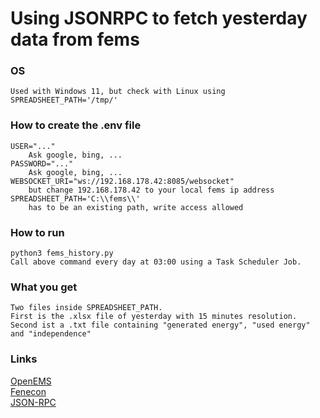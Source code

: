 # Using JSONRPC to fetch yesterday data from fems

### OS
    Used with Windows 11, but check with Linux using SPREADSHEET_PATH='/tmp/'

### How to create the .env file
    USER="..."
        Ask google, bing, ...
    PASSWORD="..."
        Ask google, bing, ...
    WEBSOCKET_URI="ws://192.168.178.42:8085/websocket"
        but change 192.168.178.42 to your local fems ip address
    SPREADSHEET_PATH='C:\\fems\\'
        has to be an existing path, write access allowed

### How to run
    python3 fems_history.py
    Call above command every day at 03:00 using a Task Scheduler Job.

### What you get
    Two files inside SPREADSHEET_PATH.
    First is the .xlsx file of yesterday with 15 minutes resolution.
    Second ist a .txt file containing "generated energy", "used energy" and "independence"

### Links
[OpenEMS](https://community.openems.io/c/english/8)  
[Fenecon](https://fenecon.de/en/)  
[JSON-RPC](https://www.jsonrpc.org/specification)  
